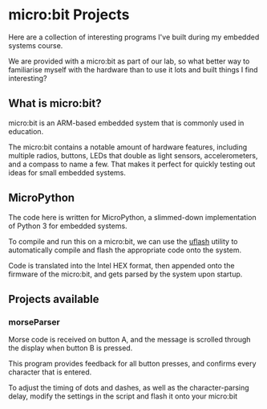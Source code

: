 # micro:bit Projects

Here are a collection of interesting programs I've built during my embedded systems course.

We are provided with a micro:bit as part of our lab, so what better way to familiarise myself with the hardware than to use it lots and built things I find interesting?

## What is micro:bit?

micro:bit is an ARM-based embedded system that is commonly used in education.

The micro:bit contains a notable amount of hardware features, including multiple radios, buttons, LEDs that double as light sensors, accelerometers, and a compass to name a few. That makes it perfect for quickly testing out ideas for small embedded systems.

## MicroPython

The code here is written for MicroPython, a slimmed-down implementation of Python 3 for embedded systems.

To compile and run this on a micro:bit, we can use the [uflash](https://uflash.readthedocs.io/en/latest/) utility to automatically compile and flash the appropriate code onto the system.

Code is translated into the Intel HEX format, then appended onto the firmware of the micro:bit, and gets parsed by the system upon startup.

## Projects available

### morseParser

Morse code is received on button A, and the message is scrolled through the display when button B is pressed.

This program provides feedback for all button presses, and confirms every character that is entered.

To adjust the timing of dots and dashes, as well as the character-parsing delay, modify the settings in the script and flash it onto your micro:bit


